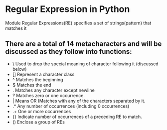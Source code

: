 # Regular Expression in Python
Module Regular Expressions(RE) specifies a set of strings(pattern) that matches it

## There are a total of 14 metacharacters and will be discussed as they follow into functions:

*  \    Used to drop the special meaning of character following it (discussed below)
*  []   Represent a character class
*  ^    Matches the beginning
*  $    Matches the end
*  .    Matches any character except newline
*  ?    Matches zero or one occurrence.
*  |    Means OR (Matches with any of the characters separated by it.
*  .*    Any number of occurrences (including 0 occurrences)
*  .+    One or more occurrences
*  {}   Indicate number of occurrences of a preceding RE to match.
*  ()   Enclose a group of REs
